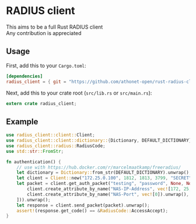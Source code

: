 # RADIUS client

This aims to be a full Rust RADIUS client<br />
Any contribution is appreciated

## Usage

First, add this to your `Cargo.toml`:

```toml
[dependencies]
radius_client = { git = "https://github.com/athonet-open/rust-radius-client.git" }
```

Next, add this to your crate root (`src/lib.rs` or `src/main.rs`):

```rust
extern crate radius_client;
```

## Example

```rust
use radius_client::client::Client;
use radius_client::client::dictionary::{Dictionary, DEFAULT_DICTIONARY};
use radius_client::radius::RadiusCode;
use std::str::FromStr;

fn authentication() {
    // use with https://hub.docker.com/r/marcelmaatkamp/freeradius/
    let dictionary = Dictionary::from_str(DEFAULT_DICTIONARY).unwrap();
    let client = Client::new("172.25.0.100", 1812, 1813, 3799, "SECRET", dictionary).unwrap();
    let packet = client.get_auth_packet("testing", "password", None, None, Some(vec![
        client.create_attribute_by_name("NAS-IP-Address", vec![172, 25, 0, 1]).unwrap(),
        client.create_attribute_by_name("NAS-Port", vec![0]).unwrap(),
    ])).unwrap();
    let response = client.send_packet(packet).unwrap();
    assert!(response.get_code() == &RadiusCode::AccessAccept);
}
```
